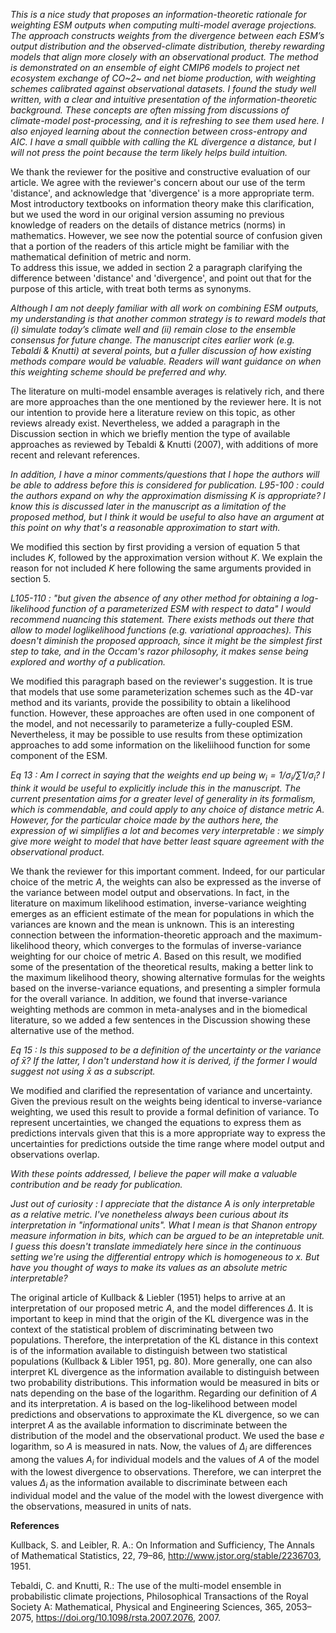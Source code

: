 *This is a nice study that proposes an information-theoretic rationale for weighting ESM outputs when computing multi-model average projections. The approach constructs weights from the divergence between each ESM’s output distribution and the observed-climate distribution, thereby rewarding models that align more closely with an observational product. The method is demonstrated on an ensemble of eight CMIP6 models to project net ecosystem exchange of CO~2~ and net biome production, with weighting schemes calibrated against observational datasets.
I found the study well written, with a clear and intuitive presentation of the information-theoretic background. These concepts are often missing from discussions of climate-model post-processing, and it is refreshing to see them used here. I also enjoyed learning about the connection between cross-entropy and AIC. I have a small quibble with calling the KL divergence a distance, but I will not press the point because the term likely helps build intuition.*

We thank the reviewer for the positive and constructive evaluation of our article. We agree with the reviewer's concern about our use of the term 'distance', and acknowledge that 'divergence' is a more appropriate term. Most introductory textbooks on information theory make this clarification, but we used the word in our original version assuming no previous knowledge of readers on the details of distance metrics (norms) in mathematics. However, we see now the potential source of confusion given that a portion of the readers of this article might be familiar with the mathematical definition of metric and norm.  
To address this issue, we added in section 2 a paragraph clarifying the difference between 'distance' and 'divergence', and point out that for the purpose of this article, with treat both terms as synonyms. 

*Although I am not deeply familiar with all work on combining ESM outputs, my understanding is that another common strategy is to reward models that (i) simulate today’s climate well and (ii) remain close to the ensemble consensus for future change. The manuscript cites earlier work (e.g. Tebaldi & Knutti) at several points, but a fuller discussion of how existing methods compare would be valuable. Readers will want guidance on when this weighting scheme should be preferred and why.*

The literature on multi-model ensamble averages is relatively rich, and there are more approaches than the one mentioned by the reviewer here. It is not our intention to provide here a literature review on this topic, as other reviews already exist. Nevertheless, we added a paragraph in the Discussion section in which we briefly mention the type of available approaches as reviewed by Tebaldi & Knutti (2007), with additions of more recent and relevant references. 

*In addition, I have a minor comments/questions that I hope the authors will be able to address before this is considered for publication.*
*L95-100 : could the authors expand on why the approximation dismissing K is appropriate? I know this is discussed later in the manuscript as a limitation of the proposed method, but I think it would be useful to also have an argument at this point on why that's a reasonable approximation to start with.*

We modified this section by first providing a version of equation 5 that includes $K$, followed by the approximation version without $K$. We explain the reason for not included $K$ here following the same arguments provided in section 5. 

*L105-110 : "but given the absence of any other method for obtaining a log-likelihood function of a parameterized ESM with respect to data" I would recommend nuancing this statement. There exists methods out there that allow to model loglikelihood functions (e.g. variational approaches). This doesn't diminish the proposed approach, since it might be the simplest first step to take, and in the Occam's razor philosophy, it makes sense being explored and worthy of a publication.*

We modified this paragraph based on the reviewer's suggestion. It is true that models that use some parameterization schemes such as the 4D-var method and its variants, provide the possibility to obtain a likelihood function. However, these approaches are often used in one component of the model, and not necessarily to parameterize a fully-coupled ESM. Nevertheless, it may be possible to use results from these optimization approaches to add some information on the likeliihood function for some component of the ESM. 

*Eq 13 : Am I correct in saying that the weights end up being $w_i = 1/\sigma_i / \sum 1/\sigma_i$? I think it would be useful to explicitly include this in the manuscript. The current presentation aims for a greater level of generality in its formalism, which is commendable, and could apply to any choice of distance metric A. However, for the particular choice made by the authors here, the expression of wi simplifies a lot and becomes very interpretable : we simply give more weight to model that have better least square agreement with the observational product.*

We thank the reviewer for this important comment. Indeed, for our particular choice of the metric *A*, the weights can also be expressed as the inverse of the variance between model output and observations. In fact, in the literature on maximum likelihood estimation, inverse-variance weighting emerges as an efficient estimate of the mean for populations in which the variances are known and the mean is unknown. This is an interesting connection between the information-theoretic approach and the maximum-likelihood theory, which converges to the formulas of inverse-variance weighting for our choice of metric *A*.
Based on this result, we modified some of the presentation of the theoretical results, making a better link to the maximum likelihood theory, showing alternative formulas for the weights based on the inverse-variance equations, and presenting a simpler formula for the overall variance.
In addition, we found that inverse-variance weighting methods are common in meta-analyses and in the biomedical literature, so we added a few sentences in the Discussion showing these alternative use of the method. 
 
*Eq 15 : Is this supposed to be a definition of the uncertainty or the variance of $\bar{x}$? If the latter, I don't understand how it is derived, if the former I would suggest not using $\bar{x}$ as a subscript.*

We modified and clarified the representation of variance and uncertainty. Given the previous result on the weights being identical to inverse-variance weighting, we used this result to provide a formal definition of variance. To represent uncertainties, we changed the equations to express them as predictions intervals given that this is a more appropriate way to express the uncertainties for predictions outside the time range where model output and observations overlap.
 
*With these points addressed, I believe the paper will make a valuable contribution and be ready for publication.*
 
 
*Just out of curiosity : I appreciate that the distance A is only interpretable as a relative metric. I've nonetheless always been curious about its interpretation in "informational units". What I mean is that Shanon entropy measure information in bits, which can be argued to be an intepretable unit. I guess this doesn't translate immediately here since in the continuous setting we're using the differential entropy which is homogeneous to x. But have you thought of ways to make its values as an absolute metric interpretable?*

The original article of Kullback & Liebler (1951) helps to arrive at an interpretation of our proposed metric *A*, and the model differences $\Delta$. It is important to keep in mind that the origin of the KL divergence was in the context of the statistical problem of discriminating between two populations. Therefore, the interpretation of the KL distance in this context is of the information available to distinguish between two statistical populations (Kullback & Libler 1951, pg. 80). More generally, one can also interpret KL divergence as the information available to distinguish between two probability distributions. This information would be measured in bits or nats depending on the base of the logarithm. 
Regarding our definition of *A* and its interpretation. *A* is based on the log-likelihood between model predictions and observations to approximate the KL divergence, so we can interpret *A* as the available information to discriminate between the distribution of the model and the observational product.  We used the base $e$ logarithm, so *A* is measured in nats. 
Now, the values of $\Delta_i$ are differences among the values $A_i$ for individual models and the values of $A$ of the model with the lowest divergence to observations. Therefore, we can interpret the values $\Delta_i$ as the information available to discriminate between each individual model and the value of the model with the lowest divergence with the observations, measured in units of nats. 

**References**

Kullback, S. and Leibler, R. A.: On Information and Sufficiency, The Annals of Mathematical Statistics, 22, 79–86, http://www.jstor.org/stable/2236703, 1951.

Tebaldi, C. and Knutti, R.: The use of the multi-model ensemble in probabilistic climate projections, Philosophical Transactions of the Royal Society A: Mathematical, Physical and Engineering Sciences, 365, 2053–2075, https://doi.org/10.1098/rsta.2007.2076, 2007.
